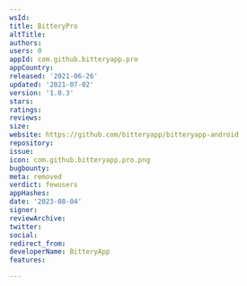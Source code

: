 ```yaml
---
wsId: 
title: BitteryPro
altTitle: 
authors: 
users: 0
appId: com.github.bitteryapp.pro
appCountry: 
released: '2021-06-26'
updated: '2021-07-02'
version: '1.0.3'
stars: 
ratings: 
reviews: 
size: 
website: https://github.com/bitteryapp/bitteryapp-android
repository: 
issue: 
icon: com.github.bitteryapp.pro.png
bugbounty: 
meta: removed
verdict: fewusers
appHashes: 
date: '2023-08-04'
signer: 
reviewArchive: 
twitter: 
social: 
redirect_from: 
developerName: BitteryApp
features: 

---
```


